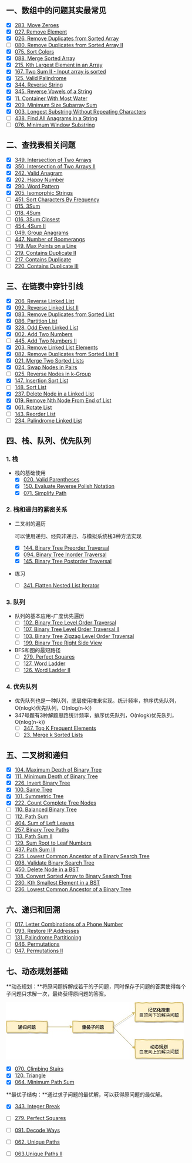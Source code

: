 ## 一、数组中的问题其实最常见

- [x] [283. Move Zeroes](https://leetcode.com/problems/move-zeroes/)
- [x] [027. Remove Element](https://leetcode.com/problems/remove-element/)
- [x] [026. Remove Duplicates from Sorted Array](https://leetcode.com/problems/remove-duplicates-from-sorted-array/)
- [ ] [080. Remove Duplicates from Sorted Array II](https://leetcode.com/problems/remove-duplicates-from-sorted-array-ii/)
- [x] [075. Sort Colors](https://leetcode.com/problems/sort-colors/) 
- [x] [088. Merge Sorted Array](https://leetcode.com/problems/merge-sorted-array/)
- [x] [215. Kth Largest Element in an Array](https://leetcode.com/problems/kth-largest-element-in-an-array/) 
- [x] [167. Two Sum II - Input array is sorted](https://leetcode.com/problems/two-sum-ii-input-array-is-sorted/)
- [x] [125. Valid Palindrome](https://leetcode.com/problems/valid-palindrome/)
- [x] [344. Reverse String](https://leetcode.com/problems/reverse-string/)
- [x] [345. Reverse Vowels of a String](https://leetcode.com/problems/reverse-vowels-of-a-string/)
- [x] [11. Container With Most Water](https://leetcode.com/problems/container-with-most-water/)
- [x] [209. Minimum Size Subarray Sum](https://leetcode.com/problems/minimum-size-subarray-sum/)
- [x] [003. Longest Substring Without Repeating Characters](https://leetcode.com/problems/longest-substring-without-repeating-characters/)
- [ ] [438. Find All Anagrams in a String](https://leetcode.com/problems/find-all-anagrams-in-a-string/)
- [ ] [076. Minimum Window Substring](https://leetcode.com/problems/minimum-window-substring/)

## 二、查找表相关问题

- [x] [349. Intersection of Two Arrays](https://leetcode.com/problems/intersection-of-two-arrays/)
- [x] [350. Intersection of Two Arrays II](https://leetcode.com/problems/intersection-of-two-arrays-ii/)
- [x] [242. Valid Anagram](https://leetcode.com/problems/valid-anagram/)
- [x] [202. Happy Number](https://leetcode.com/problems/happy-number/)
- [x] [290. Word Pattern](https://leetcode.com/problems/word-pattern/)
- [x] [205. Isomorphic Strings](https://leetcode.com/problems/isomorphic-strings/)
- [ ] [451. Sort Characters By Frequency](https://leetcode.com/problems/sort-characters-by-frequency/)
- [ ] [015. 3Sum](https://leetcode.com/problems/3sum/)
- [ ] [018. 4Sum]()
- [ ] [016. 3Sum Closest](<https://leetcode.com/problems/3sum-closest/>)
- [ ] [454. 4Sum II](<https://leetcode.com/problems/4sum-ii/>)
- [ ] [049. Group Anagrams](<https://leetcode.com/problems/group-anagrams/>)
- [ ] [447. Number of Boomerangs](<https://leetcode.com/problems/number-of-boomerangs/>)
- [ ] [149. Max Points on a Line](<https://leetcode.com/problems/max-points-on-a-line/>)
- [ ] [219. Contains Duplicate II](<https://leetcode.com/problems/contains-duplicate-ii/>)
- [ ] [217. Contains Duplicate](<https://leetcode.com/problems/contains-duplicate/>)
- [ ] [220. Contains Duplicate III](<https://leetcode.com/problems/contains-duplicate-iii/>)

## 三、在链表中穿针引线

- [x] [206. Reverse Linked List](https://leetcode.com/problems/reverse-linked-list/)
- [x] [092. Reverse Linked List II](https://leetcode.com/problems/reverse-linked-list-ii/)
- [x] [083. Remove Duplicates from Sorted List](https://leetcode.com/problems/remove-duplicates-from-sorted-list/)
- [x] [086. Partition List](https://leetcode.com/problems/partition-list/)
- [x] [328. Odd Even Linked List](https://leetcode.com/problems/odd-even-linked-list/)
- [x] [002. Add Two Numbers](https://leetcode.com/problems/add-two-numbers/)
- [ ] [445. Add Two Numbers II](https://leetcode.com/problems/add-two-numbers-ii/)
- [x] [203. Remove Linked List Elements](https://leetcode.com/problems/remove-linked-list-elements/)
- [x] [082. Remove Duplicates from Sorted List II](https://leetcode.com/problems/remove-duplicates-from-sorted-list-ii/)
- [x] [021. Merge Two Sorted Lists](https://leetcode.com/problems/merge-two-sorted-lists/)
- [x] [024. Swap Nodes in Pairs](https://leetcode.com/problems/swap-nodes-in-pairs/)
- [ ] [025. Reverse Nodes in k-Group](https://leetcode.com/problems/reverse-nodes-in-k-group/)
- [x] [147. Insertion Sort List](https://leetcode.com/problems/insertion-sort-list/)
- [ ] [148. Sort List](https://leetcode.com/problems/sort-list/)
- [x] [237. Delete Node in a Linked List](https://leetcode.com/problems/delete-node-in-a-linked-list/) 
- [x] [019. Remove Nth Node From End of List](https://leetcode.com/problems/remove-nth-node-from-end-of-list/)
- [x] [061. Rotate List](https://leetcode.com/problems/rotate-list/)
- [ ] [143. Reorder List](https://leetcode.com/problems/reorder-list/)
- [ ] [234. Palindrome Linked List](https://leetcode.com/problems/palindrome-linked-list/)

## 四、栈、队列、优先队列

### 1. 栈

* 栈的基础使用
  * [x] [020. Valid Parentheses](<https://leetcode.com/problems/valid-parentheses/>)
  * [x] [150. Evaluate Reverse Polish Notation](<https://leetcode.com/problems/evaluate-reverse-polish-notation/>)
  * [x] [071. Simplify Path](<https://leetcode.com/problems/simplify-path/>)

### 2. 栈和递归的紧密关系

* 二叉树的遍历

  可以使用递归、经典非递归、与模拟系统栈3种方法实现

  - [x] [144. Binary Tree Preorder Traversal](<https://leetcode.com/problems/binary-tree-preorder-traversal/>)
  - [x] [094. Binary Tree Inorder Traversal](<https://leetcode.com/problems/binary-tree-inorder-traversal/>)
  - [x] [145. Binary Tree Postorder Traversal](<https://leetcode.com/problems/binary-tree-postorder-traversal/>)

* 练习
  
  * [ ] [341. Flatten Nested List Iterator](<https://leetcode.com/problems/flatten-nested-list-iterator/>)

### 3. 队列

* 队列的基本应用-广度优先遍历
  - [ ] [102. Binary Tree Level Order Traversal](<https://leetcode.com/problems/binary-tree-level-order-traversal/>)
  - [ ] [107. Binary Tree Level Order Traversal II](<https://leetcode.com/problems/binary-tree-level-order-traversal-ii/>)
  - [ ] [103. Binary Tree Zigzag Level Order Traversal](<https://leetcode.com/problems/binary-tree-zigzag-level-order-traversal/>)
  - [ ] [199. Binary Tree Right Side View](<https://leetcode.com/problems/binary-tree-right-side-view/>)
* BFS和图的最短路径
  - [ ] [279. Perfect Squares](<https://leetcode.com/problems/perfect-squares/>)
  - [ ] [127. Word Ladder](<https://leetcode.com/problems/word-ladder/>)
  - [ ] [126. Word Ladder II](<https://leetcode.com/problems/word-ladder-ii/>)

### 4. 优先队列

* 优先队列也是一种队列，底层使用堆来实现。统计频率，排序优先队列，O(nlogk)优先队列，O(nlog(n-k))
* 347号题有3种解题思路统计频率，排序优先队列，O(nlogk)优先队列，O(nlog(n-k))
  * [ ] [347. Top K Frequent Elements](<https://leetcode.com/problems/top-k-frequent-elements/>)
  * [ ] [23. Merge k Sorted Lists](<https://leetcode.com/problems/merge-k-sorted-lists/>)

## 五、二叉树和递归

* [x] [104. Maximum Depth of Binary Tree](https://leetcode.com/problems/maximum-depth-of-binary-tree)
* [x] [111. Minimum Depth of Binary Tree](https://leetcode.com/problems/minimum-depth-of-binary-tree)
* [x] [226. Invert Binary Tree](https://leetcode.com/problems/invert-binary-tree)
* [x] [100. Same Tree](https://leetcode.com/problems/same-tree)
* [x] [101. Symmetric Tree](https://leetcode.com/problems/symmetric-tree)
* [x] [222. Count Complete Tree Nodes](https://leetcode.com/problems/count-complete-tree-nodes)
* [ ] [110. Balanced Binary Tree](https://leetcode.com/problems/balanced-binary-tree)
* [ ] [112. Path Sum](https://leetcode.com/problems/path-sum)
* [ ] [404. Sum of Left Leaves](https://leetcode.com/problems/sum-of-left-leaves)
* [ ] [257. Binary Tree Paths](https://leetcode.com/problems/binary-tree-paths)
* [ ] [113. Path Sum II](https://leetcode.com/problems/path-sum-ii)
* [ ] [129. Sum Root to Leaf Numbers](https://leetcode.com/problems/sum-root-to-leaf-numbers)
* [ ] [437. Path Sum III](https://leetcode.com/problems/path-sum-iii)
* [ ] [235. Lowest Common Ancestor of a Binary Search Tree](https://leetcode.com/problems/lowest-common-ancestor-of-a-binary-search-tree)
* [ ] [098. Validate Binary Search Tree](https://leetcode.com/problems/validate-binary-search-tree)
* [ ] [450. Delete Node in a BST](https://leetcode.com/problems/delete-node-in-a-bst)
* [ ] [108. Convert Sorted Array to Binary Search Tree](https://leetcode.com/problems/convert-sorted-array-to-binary-search-tree)
* [ ] [230. Kth Smallest Element in a BST](https://leetcode.com/problems/kth-smallest-element-in-a-bst)
* [ ] [236. Lowest Common Ancestor of a Binary Tree](https://leetcode.com/problems/lowest-common-ancestor-of-a-binary-tree)

## 六、递归和回溯

- [ ] [017. Letter Combinations of a Phone Number](https://leetcode.com/problems/letter-combinations-of-a-phone-number)
- [ ] [093. Restore IP Addresses](https://leetcode.com/problems/restore-ip-addresses)
- [ ] [131. Palindrome Partitioning](https://leetcode.com/problems/palindrome-partitioning)
- [ ] [046. Permutations](https://leetcode.com/problems/permutations)
- [ ] [047. Permutations II](https://leetcode.com/problems/permutations-ii)

## 七、动态规划基础

**动态规划：**将原问题拆解成若干的子问题，同时保存子问题的答案使得每个子问题只求解一次，最终获得原问题的答案。

![动态规划](../images/动态规划.jpg)

- [x] [070. Climbing Stairs](https://leetcode.com/problems/climbing-stairs)
- [x] [120. Triangle](https://leetcode.com/problems/triangle)
- [x] [064. Minimum Path Sum](https://leetcode.com/problems/minimum-path-sum)

**最优子结构：**通过求子问题的最优解，可以获得原问题的最优解。

- [x] [343. Integer Break](https://leetcode.com/problems/integer-break)
- [ ] [279. Perfect Squares](https://leetcode.com/problems/perfect-squares)
- [ ] [091. Decode Ways](https://leetcode.com/problems/decode-ways)
- [ ] [062. Unique Paths](https://leetcode.com/problems/unique-paths)
- [ ] [063.Unique Paths II](https://leetcode.com/problems/unique-paths-ii)

